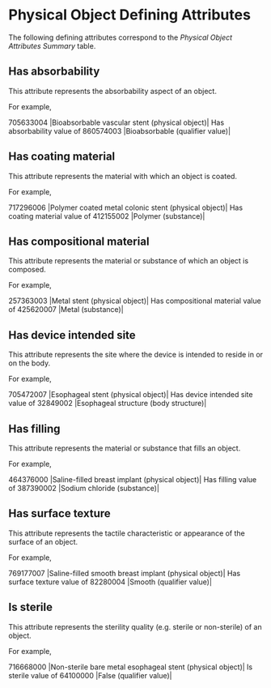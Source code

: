 # Physical Object Defining Attributes

The following defining attributes correspond to the  _Physical Object Attributes Summary_ table. 

## Has absorbability

This attribute represents the absorbability aspect of an object.

For example,

705633004 |Bioabsorbable vascular stent (physical object)| Has absorbability value of 860574003 |Bioabsorbable (qualifier value)|

## Has coating material

This attribute represents the material with which an object is coated.

For example,

717296006 |Polymer coated metal colonic stent (physical object)| Has coating material value of 412155002 |Polymer (substance)|

## Has compositional material

This attribute represents the material or substance of which an object is composed.

For example,

257363003 |Metal stent (physical object)| Has compositional material value of 425620007 |Metal (substance)|

## Has device intended site

This attribute represents the site where the device is intended to reside in or on the body.

For example,

705472007 |Esophageal stent (physical object)| Has device intended site value of 32849002 |Esophageal structure (body structure)|

## Has filling

This attribute represents the material or substance that fills an object.

For example,

464376000 |Saline-filled breast implant (physical object)| Has filling value of 387390002 |Sodium chloride (substance)|

## Has surface texture

This attribute represents the tactile characteristic or appearance of the surface of an object.

For example,

769177007 |Saline-filled smooth breast implant (physical object)| Has surface texture value of 82280004 |Smooth (qualifier value)|

## Is sterile

This attribute represents the sterility quality (e.g. sterile or non-sterile) of an object.

For example,

716668000 |Non-sterile bare metal esophageal stent (physical object)| Is sterile value of 64100000 |False (qualifier value)|

